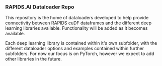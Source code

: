 ### RAPIDS.AI Dataloader Repo
This repository is the home of dataloaders developed to help provide connectivity between RAPIDS cuDF dataframes and the different deep learning libraries available.  Functionality will be added as it becomes available.

Each deep learning library is contained within it's own subfolder, with the different dataloader options and examples contained within further subfolders.  For now our focus is on PyTorch, however we expect to add other libraries in the future.

